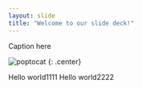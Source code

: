 ```yaml
---
layout: slide
title: "Welcome to our slide deck!"
---
```


Caption here

![poptocat](https://octodex.github.com/images/poptocat.png)
{: .center}

Hello world1111
Hello world2222